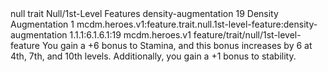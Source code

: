 <ability>
  <metadata>
    <class>null</class>
    <feature_type>trait</feature_type>
    <file_dpath>Null/1st-Level Features</file_dpath>
    <item_id>density-augmentation</item_id>
    <item_index>19</item_index>
    <item_name>Density Augmentation</item_name>
    <level>1</level>
    <scc>mcdm.heroes.v1:feature.trait.null.1st-level-feature:density-augmentation</scc>
    <scdc>1.1.1:6.1.6.1:19</scdc>
    <source>mcdm.heroes.v1</source>
    <type>feature/trait/null/1st-level-feature</type>
  </metadata>
  <effects>
    <effect type="mundane">You gain a +6 bonus to Stamina, and this bonus increases by 6 at 4th, 7th, and 10th levels. Additionally, you gain a +1 bonus to stability.</effect>
  </effects>
</ability>
